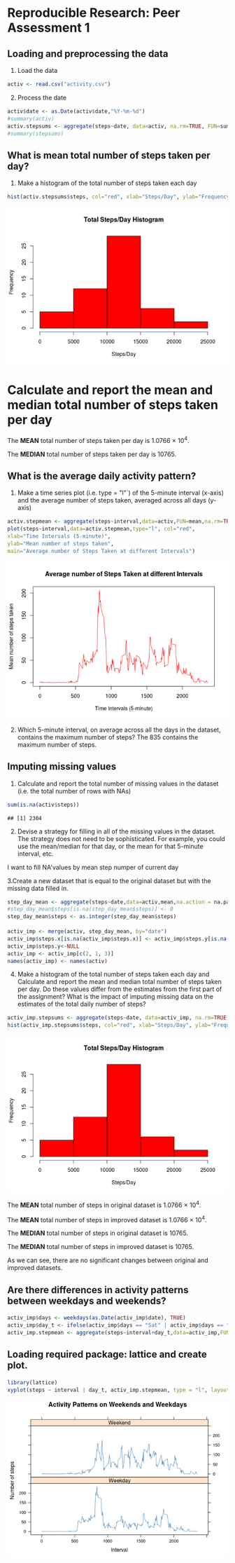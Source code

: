 # Reproducible Research: Peer Assessment 1

## Loading and preprocessing the data
1. Load the data

```r
activ <- read.csv("activity.csv")
```
2. Process the date

```r
activ$date <- as.Date(activ$date,"%Y-%m-%d")
#summary(activ)
activ.stepsums <- aggregate(steps~date, data=activ, na.rm=TRUE, FUN=sum)
#summary(stepsums)
```

## What is mean total number of steps taken per day?
1. Make a histogram of the total number of steps taken each day

```r
hist(activ.stepsums$steps, col="red", xlab="Steps/Day", ylab="Frequency", main="Total Steps/Day Histogram")
```

![plot of chunk unnamed-chunk-4](./PA1_template_files/figure-html/unnamed-chunk-4.png) 

# Calculate and report the mean and median total number of steps taken per day


The __MEAN__ total number of steps taken per day is 1.0766 &times; 10<sup>4</sup>.

The __MEDIAN__ total number of steps taken per day is 10765.


## What is the average daily activity pattern?

1. Make a time series plot (i.e. type = "l"`) of the 5-minute interval (x-axis) and the average number of steps taken, averaged across all days (y-axis)

```r
activ.stepmean <- aggregate(steps~interval,data=activ,FUN=mean,na.rm=TRUE)
plot(steps~interval,data=activ.stepmean,type="l", col="red",
xlab="Time Intervals (5-minute)",
ylab="Mean number of steps taken",
main="Average number of Steps Taken at different Intervals")
```

![plot of chunk unnamed-chunk-5](./PA1_template_files/figure-html/unnamed-chunk-5.png) 

2. Which 5-minute interval, on average across all the days in the dataset, contains the maximum number of steps?
The 835 contains the maximum number of steps.

## Imputing missing values

1. Calculate and report the total number of missing values in the dataset (i.e. the total number of rows with NAs)

```r
sum(is.na(activ$steps))
```

```
## [1] 2304
```

2. Devise a strategy for filling in all of the missing values in the dataset. The strategy does not need to be sophisticated. For example, you could use the mean/median for that day, or the mean for that 5-minute interval, etc.

I want to fill NA'values by mean step numper of current day

3.Create a new dataset that is equal to the original dataset but with the missing data filled in.

```r
step_day_mean <- aggregate(steps~date,data=activ,mean,na.action = na.pass)
#step_day_mean$steps[is.na(step_day_mean$steps)] <- 0
step_day_mean$steps <- as.integer(step_day_mean$steps)

activ_imp <- merge(activ, step_day_mean, by="date")
activ_imp$steps.x[is.na(activ_imp$steps.x)] <- activ_imp$steps.y[is.na(activ_imp$steps.x)]
activ_imp$steps.y<-NULL
activ_imp <- activ_imp[c(2, 1, 3)]
names(activ_imp) <- names(activ)
```
4. Make a histogram of the total number of steps taken each day and Calculate and report the mean and median total number of steps taken per day. Do these values differ from the estimates from the first part of the assignment? What is the impact of imputing missing data on the estimates of the total daily number of steps?


```r
activ_imp.stepsums <- aggregate(steps~date, data=activ_imp, na.rm=TRUE, FUN=sum)
hist(activ_imp.stepsums$steps, col="red", xlab="Steps/Day", ylab="Frequency", main="Total Steps/Day Histogram")
```

![plot of chunk unnamed-chunk-8](./PA1_template_files/figure-html/unnamed-chunk-8.png) 

The __MEAN__ total number of steps in original dataset is 1.0766 &times; 10<sup>4</sup>.

The __MEAN__ total number of steps in improved dataset is 1.0766 &times; 10<sup>4</sup>.

The __MEDIAN__ total number of steps in original dataset is 10765.

The __MEDIAN__ total number of steps in improved dataset is 10765.

As we can see, there are no significant changes between original and improved datasets.

## Are there differences in activity patterns between weekdays and weekends?

```r
activ_imp$days <- weekdays(as.Date(activ_imp$date), TRUE)
activ_imp$day_t <- ifelse(activ_imp$days == "Sat" | activ_imp$days == "Sun", "Weekend", "Weekday")
activ_imp.stepmean <- aggregate(steps~interval+day_t,data=activ_imp,FUN=mean,na.rm=TRUE)
```

## Loading required package: lattice and create plot.


```r
library(lattice)
xyplot(steps ~ interval | day_t, activ_imp.stepmean, type = "l", layout = c(1, 2), xlab = "Interval", ylab="Number of steps", main = "Activity Patterns on Weekends and Weekdays", col = "steelblue")
```

![plot of chunk unnamed-chunk-10](./PA1_template_files/figure-html/unnamed-chunk-10.png) 
